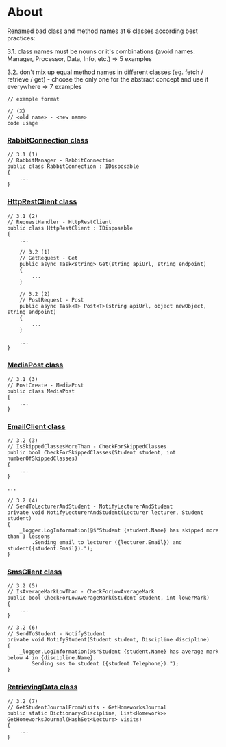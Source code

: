 # About

Renamed bad class and method names at 6 classes according best practices:

3.1. class names must be nouns or it's combinations (avoid names: Manager, Processor, Data, Info, etc.) => 5 examples

3.2. don't mix up equal method names in different classes (eg. fetch / retrieve / get) - choose the only one for the abstract concept and use it everywhere => 7 examples


~~~
// example format

// (X)
// <old name> - <new name>
code usage
~~~

### [RabbitConnection class](https://github.com/novikov-ai/clean-code/blob/master/CleanCode/CleanCode/ClassNames/RabbitConnection.cs)

~~~
// 3.1 (1)
// RabbitManager - RabbitConnection
public class RabbitConnection : IDisposable
{
    ...
}
~~~

### [HttpRestClient class](https://github.com/novikov-ai/clean-code/blob/master/CleanCode/CleanCode/ClassNames/HttpRestClient.cs)

~~~
// 3.1 (2)
// RequestHandler - HttpRestClient
public class HttpRestClient : IDisposable
{
    ...
    
    // 3.2 (1)
    // GetRequest - Get
    public async Task<string> Get(string apiUrl, string endpoint)
    {
        ...
    }
    
    // 3.2 (2)
    // PostRequest - Post
    public async Task<T> Post<T>(string apiUrl, object newObject, string endpoint)
    {
        ...
    }
    
    ...
}
~~~

### [MediaPost class](https://github.com/novikov-ai/clean-code/blob/master/CleanCode/CleanCode/ClassNames/MediaPost.cs)

~~~
// 3.1 (3)
// PostCreate - MediaPost
public class MediaPost
{  
    ...
}
~~~

### [EmailClient class](https://github.com/novikov-ai/clean-code/blob/master/CleanCode/CleanCode/ClassNames/EmailClient.cs)

~~~
// 3.2 (3)
// IsSkippedClassesMoreThan - CheckForSkippedClasses
public bool CheckForSkippedClasses(Student student, int numberOfSkippedClasses)
{
    ...
}

...

// 3.2 (4)
// SendToLecturerAndStudent - NotifyLecturerAndStudent        
private void NotifyLecturerAndStudent(Lecturer lecturer, Student student)
{
    _logger.LogInformation(@$"Student {student.Name} has skipped more than 3 lessons
        .Sending email to lecturer ({lecturer.Email}) and student({student.Email}).");
}
~~~

### [SmsClient class](https://github.com/novikov-ai/clean-code/blob/master/CleanCode/CleanCode/ClassNames/SmsClient.cs)

~~~
// 3.2 (5)
// IsAverageMarkLowThan - CheckForLowAverageMark
public bool CheckForLowAverageMark(Student student, int lowerMark)
{
    ...
}

// 3.2 (6)
// SendToStudent - NotifyStudent
private void NotifyStudent(Student student, Discipline discipline)
{
    _logger.LogInformation(@$"Student {student.Name} has average mark below 4 in {discipline.Name}.
        Sending sms to student ({student.Telephone}).");
}
~~~

### [RetrievingData class](https://github.com/novikov-ai/clean-code/blob/master/CleanCode/CleanCode/ClassNames/RetrievingData.cs)

~~~
// 3.2 (7)
// GetStudentJournalFromVisits - GetHomeworksJournal
public static Dictionary<Discipline, List<Homework>> GetHomeworksJournal(HashSet<Lecture> visits)
{
    ...
}
~~~